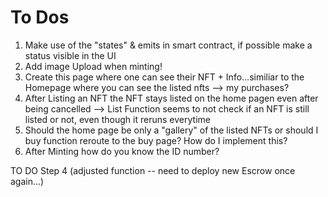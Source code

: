 # To Dos

 1. Make use of the "states" & emits in smart contract, if possible make a status visible in the UI 
2. Add image Upload when minting! 
4. Create this page where one can see their NFT + Info...similiar to the Homepage where you can see the listed nfts --> my purchases? 
4. After Listing an NFT the NFT stays listed on the home pagen even after being cancelled --> List Function seems to not check if an NFT is still listed or not, even though it reruns everytime
5. Should the home page be only a "gallery" of the listed NFTs or should I buy function reroute to the buy page? How do I implement this?
6. After Minting how do you know the ID number? 




TO DO 
Step 4 (adjusted function -- need to deploy new Escrow once again...)